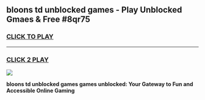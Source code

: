 
## bloons td unblocked games - Play Unblocked Gmaes & Free #8qr75
<h3>
<a href="https://news.freeplayer.one?title=bloons_td_unblocked_games&ref=03M">CLICK TO PLAY</a></h3>
<hr>

<h3>
<a href="https://news.freeplayer.one?title=bloons_td_unblocked_games&ref=03M">CLICK 2 PLAY</a>
  
</h3>

<a href="https://news.freeplayer.one?title=bloons_td_unblocked_games&ref=03M"><img src="https://clearcache.store/games.png"></a>


**bloons td unblocked games games unblocked: Your Gateway to Fun and Accessible Online Gaming**
